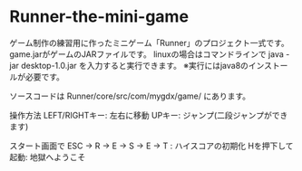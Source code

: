 # Runner-the-mini-game
ゲーム制作の練習用に作ったミニゲーム「Runner」のプロジェクト一式です。
game.jarがゲームのJARファイルです。
linuxの場合はコマンドラインで java -jar desktop-1.0.jar を入力すると実行できます。
※実行にはjava8のインストールが必要です。

ソースコードは Runner/core/src/com/mygdx/game/ にあります。

操作方法
LEFT/RIGHTキー: 左右に移動
UPキー: ジャンプ(二段ジャンプができます)

スタート画面で ESC -> R -> E -> S -> E -> T : ハイスコアの初期化
Hを押下して起動: 地獄へようこそ
